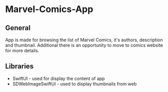 # Marvel-Comics-App

## General
App is made for browsing the list of Marvel Comics, it's authors, description and thumbnail. Additional there is an opportunity to move to comics website for more details.

## Libraries
* SwiftUI - used for display the content of app
* SDWebImageSwiftUI - used to display thumbnails from web
